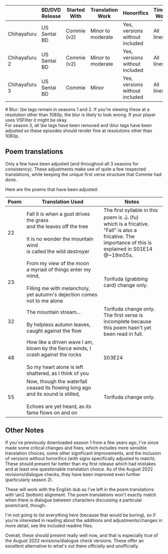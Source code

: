 ||BD/DVD Release|Started With|Translation Work|Honorifics|Timing Work|Typesetting Work|Last Modified|
|--------|--------|--------|--------|--------|--------|--------|--------|
|Chihayafuru|US Sentai BD|Commie (v2)|Minor to moderate|Yes, versions without included|All lines|Minor to moderate \#|08/2022|
|Chihayafuru 2|US Sentai BD|Commie (v2)|Minor to moderate|Yes, versions without included|All lines|Moderate \#|08/2022|
|Chihayafuru 3|US Sentai BD|Commie|Minor|Yes, versions without included|All lines|Moderate to major|08/2022|

\# Blur: \be tags remain in seasons 1 and 2. If you're viewing these at a resolution other than 1080p, the blur is likely to look wrong. If your player uses VSFilter it might be okay.<br/>For season 3, all \be tags have been removed and \blur tags have been adjusted so these episodes should render fine at resolutions other than 1080p.

## Poem translations

Only a few have been adjusted (and throughout all 3 seasons for consistency).
These adjustments make use of quite a few respected translations, while keeping the unique first verse structure that Commie had done.

Here are the poems that have been adjusted:

|Poem|Translation Used|Notes|
|--------|--------|--------|
|22|Fall it is when a gust drives the grass <br/>and the leaves off the tree<br/><br/>It is no wonder the mountain wind<br/>is called the wild destroyer|The first syllable in this poem is ふ (fu)<br/>which is a fricative. "Fall" is also a<br/>fricative. The importance of this is<br/>explained in S01E14 @~19m55s.|
|23|From my view of the moon<br/>a myriad of things enter my mind,<br/><br/>Filling me with melancholy,<br/>yet autumn's dejection comes not to me alone|Torifuda (grabbing card) change only.|
|32|The mountain stream...<br/><br/>By helpless autumn leaves, caught against the flow|Torifuda change only.<br/>The first verse is incomplete because<br/>this poem hasn't yet been read in full.|
|48|How like a driven wave I am,<br/>blown by the fierce winds, I crash against the rocks<br/><br/>So my heart alone is left shattered, as I think of you|S03E24|
|55|Now, though the waterfall ceased its flowing long ago<br/>and its sound is stilled,<br/><br/>Echoes are yet heard, as its fame flows on and on|Torifuda change only.|

## Other Notes

If you've previously downloaded season 1 from a few years ago, I've since made some critical changes and fixes, which includes more sensible translation choices, some other significant improvements, and the inclusion of versions without honorifics (with signs specifically adjusted to match). These should present far better than my first release which had mistakes and at least one questionable translation choice. As of the August 2022 revisions/dialogue checks, they have been improved even further (particularly season 2).

These will work with the English dub as I've left in the poem translations with \an2 (bottom) alignment. The poem translations won't exactly match when there is dialogue between characters discussing a particular poem/card, though.

I'm not going to list everything here (because that would be boring), so if you're interested in reading about the additions and adjustments/changes in more detail, see the included readme files.

Overall, these should present really well now, and that is especially true of the August 2022 revisions/dialogue check versions. These offer an excellent alternative to what's out there officially and unofficially.